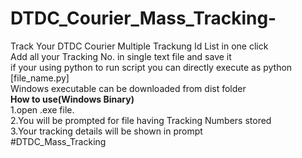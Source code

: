 # DTDC_Courier_Mass_Tracking- <br/>
Track Your DTDC Courier Multiple Trackung Id List in one click <br/>
Add all your Tracking No. in single text file and save it<br/>
if your using python to run script you can directly execute as python [file_name.py]<br/>
Windows executable can be downloaded from dist folder <br/>
<b>How to use(Windows Binary)</b> <br/>
1.open .exe file.<br/>
2.You will be prompted for file having Tracking Numbers stored<br/>
3.Your tracking details will be shown in prompt<br/>
#DTDC_Mass_Tracking
